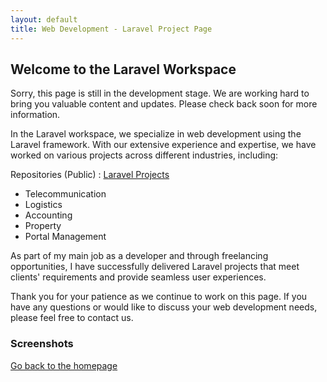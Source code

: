 ```yaml
---
layout: default
title: Web Development - Laravel Project Page
---
```


## Welcome to the Laravel Workspace

Sorry, this page is still in the development stage. We are working hard to bring you valuable content and updates. Please check back soon for more information.

In the Laravel workspace, we specialize in web development using the Laravel framework. With our extensive experience and expertise, we have worked on various projects across different industries, including:

Repositories (Public) : [Laravel Projects](https://github.com/fazrul96/LaravelProjects)

- Telecommunication
- Logistics
- Accounting
- Property
- Portal Management

As part of my main job as a developer and through freelancing opportunities, I have successfully delivered Laravel projects that meet clients' requirements and provide seamless user experiences.

Thank you for your patience as we continue to work on this page. If you have any questions or would like to discuss your web development needs, please feel free to contact us.

### Screenshots

[Go back to the homepage](https://fazrul96.github.io/fazrul.github.io/)

